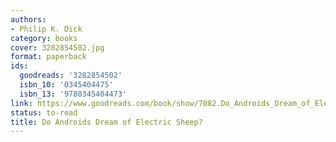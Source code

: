 ```yaml
---
authors:
- Philip K. Dick
category: books
cover: 3282854502.jpg
format: paperback
ids:
  goodreads: '3282854502'
  isbn_10: '0345404475'
  isbn_13: '9780345404473'
link: https://www.goodreads.com/book/show/7082.Do_Androids_Dream_of_Electric_Sheep_
status: to-read
title: Do Androids Dream of Electric Sheep?
---
```

